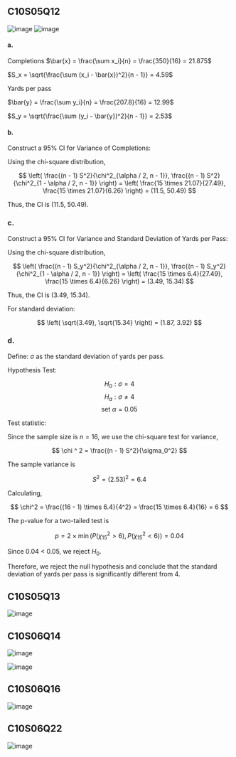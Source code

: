 ## C10S05Q12
![image](https://github.com/user-attachments/assets/8a3b763e-b5cc-49d5-b076-a7c732ab6004)
![image](https://github.com/user-attachments/assets/f7d92974-7d23-4f09-bdf3-a5a9e90a0a84)
#### a.
Completions
$\bar{x} = \frac{\sum x_i}{n} = \frac{350}{16} = 21.875$

$S_x = \sqrt{\frac{\sum (x_i - \bar{x})^2}{n - 1}} = 4.59$

Yards per pass

$\bar{y} = \frac{\sum y_i}{n} = \frac{207.8}{16} = 12.99$

$S_y = \sqrt{\frac{\sum (y_i - \bar{y})^2}{n - 1}} = 2.53$

#### b.

Construct a 95% CI for Variance of Completions:

Using the chi-square distribution,

$$
\left( \frac{(n - 1) S^2}{\chi^2_{\alpha / 2, n - 1}}, \frac{(n - 1) S^2}{\chi^2_{1 - \alpha / 2, n - 1}} \right) = \left( \frac{15 \times 21.07}{27.49}, \frac{15 \times 21.07}{6.26} \right) = (11.5, 50.49)
$$

Thus, the CI is (11.5, 50.49).

### c. 

Construct a 95% CI for Variance and Standard Deviation of Yards per Pass:

Using the chi-square distribution,

$$
\left( \frac{(n - 1) S_y^2}{\chi^2_{\alpha / 2, n - 1}}, \frac{(n - 1) S_y^2}{\chi^2_{1 - \alpha / 2, n - 1}} \right) = \left( \frac{15 \times 6.4}{27.49}, \frac{15 \times 6.4}{6.26} \right) = (3.49, 15.34)
$$

Thus, the CI is (3.49, 15.34).

For standard deviation:

$$
\left( \sqrt{3.49}, \sqrt{15.34} \right) = (1.87, 3.92)
$$

### d.

Define: $\sigma$ as the standard deviation of yards per pass.

Hypothesis Test:

$$
H_0: \sigma = 4
$$
$$
H_a: \sigma \neq 4
$$
$$
\text{set } \alpha = 0.05
$$

Test statistic:

Since the sample size is $n = 16$, we use the chi-square test for variance,

$$
\chi ^ 2 = \frac{(n - 1) S^2}{\sigma_0^2}
$$

The sample variance is

$$
S^2 = (2.53)^2 = 6.4
$$

Calculating,

$$
\chi^2 = \frac{(16 - 1) \times 6.4}{4^2} = \frac{15 \times 6.4}{16} = 6
$$

The p-value for a two-tailed test is

$$
p = 2 \times \min \left( P(\chi ^ 2_{15} > 6), P(\chi ^ 2_{15} < 6) \right) = 0.04
$$

Since 0.04 < 0.05, we reject $H_0$.

Therefore, we reject the null hypothesis and conclude that the standard deviation of yards per pass is significantly different from 4.

## C10S05Q13
![image](https://github.com/user-attachments/assets/66c7696a-15cd-4f30-ae1f-d3d13275a48b)

## C10S06Q14
![image](https://github.com/user-attachments/assets/618c6142-0194-4b39-b807-8555b2291d5c)

![image](https://github.com/user-attachments/assets/8950149f-7f78-4aca-8eb1-7c6ac493ad7b)
## C10S06Q16
![image](https://github.com/user-attachments/assets/a2049937-93ba-487d-8ff2-83a5651f83df)

## C10S06Q22
![image](https://github.com/user-attachments/assets/698ff020-856c-4f34-a82c-2a225be23bc4)
